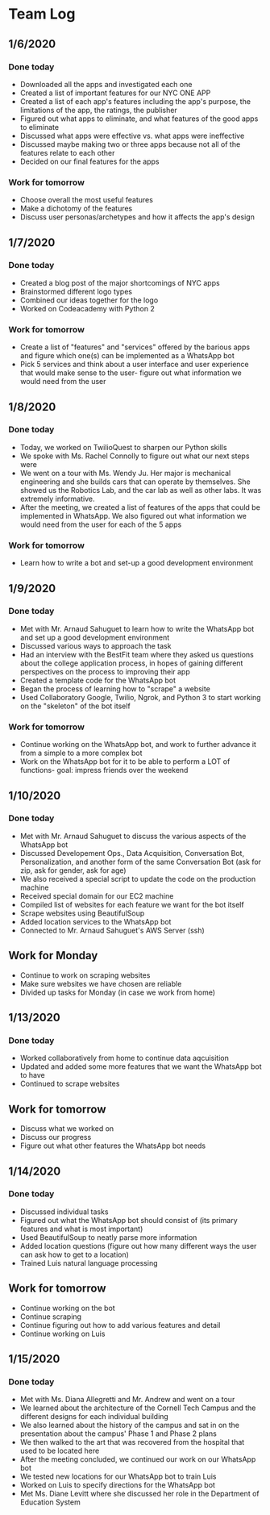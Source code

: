 # Team Log

## 1/6/2020
### Done today
* Downloaded all the apps and investigated each one 
* Created a list of important features for our NYC ONE APP
* Created a list of each app's features including the app's purpose, the limitations of the app, the ratings, the publisher
* Figured out what apps to eliminate, and what features of the good apps to eliminate
* Discussed what apps were effective vs. what apps were ineffective
* Discussed maybe making two or three apps because not all of the features relate to each other
* Decided on our final features for the apps
### Work for tomorrow
* Choose overall the most useful features
* Make a dichotomy of the features
* Discuss user personas/archetypes and how it affects the app's design

## 1/7/2020
### Done today
* Created a blog post of the major shortcomings of NYC apps
* Brainstormed different logo types
* Combined our ideas together for the logo
* Worked on Codeacademy with Python 2
### Work for tomorrow
* Create a list of "features" and "services" offered by the barious apps and figure which one(s) can be implemented as a WhatsApp bot
* Pick 5 services and think about a user interface and user experience that would make sense to the user- figure out what information we would need from the user

## 1/8/2020
### Done today
* Today, we worked on TwilioQuest to sharpen our Python skills
* We spoke with Ms. Rachel Connolly to figure out what our next steps were
* We went on a tour with Ms. Wendy Ju. Her major is mechanical engineering and she builds cars that can operate by themselves. She showed us the Robotics Lab, and the car lab as well as other labs. It was extremely informative.  
* After the meeting, we created a list of features of the apps that could be implemented in WhatsApp. We also figured out what information we would need from the user for each of the 5 apps
### Work for tomorrow
* Learn how to write a bot and set-up a good development environment

## 1/9/2020 
### Done today
* Met with Mr. Arnaud Sahuguet to learn how to write the WhatsApp bot and set up a good development environment
* Discussed various ways to approach the task 
* Had an interview with the BestFit team where they asked us questions about the college application process, in hopes of gaining different perspectives on the process to improving their app 
* Created a template code for the WhatsApp bot
* Began the process of learning how to "scrape" a website
* Used Collaboratory Google, Twilio, Ngrok, and Python 3 to start working on the "skeleton" of the bot itself
### Work for tomorrow
* Continue working on the WhatsApp bot, and work to further advance it from a simple to a more complex bot
* Work on the WhatsApp bot for it to be able to perform a LOT of functions- goal: impress friends over the weekend

## 1/10/2020 
### Done today
* Met with Mr. Arnaud Sahuguet to discuss the various aspects of the WhatsApp bot
* Discussed Developement Ops., Data Acquisition, Conversation Bot, Personalization, and another form of the same Conversation Bot (ask for zip, ask for gender, ask for age) 
* We also received a special script to update the code on the production machine
* Received special domain for our EC2 machine
* Compiled list of websites for each feature we want for the bot itself
* Scrape websites using BeautifulSoup
* Added location services to the WhatsApp bot
* Connected to Mr. Arnaud Sahuguet's AWS Server (ssh)
## Work for Monday
* Continue to work on scraping websites
* Make sure websites we have chosen are reliable
* Divided up tasks for Monday (in case we work from home) 

## 1/13/2020
### Done today
* Worked collaboratively from home to continue data aqcuisition
* Updated and added some more features that we want the WhatsApp bot to have
* Continued to scrape websites

## Work for tomorrow
* Discuss what we worked on
* Discuss our progress
* Figure out what other features the WhatsApp bot needs

## 1/14/2020
### Done today 
* Discussed individual tasks
* Figured out what the WhatsApp bot should consist of (its primary features and what is most important)
* Used BeautifulSoup to neatly parse more information
* Added location questions (figure out how many different ways the user can ask how to get to a location) 
* Trained Luis natural language processing
## Work for tomorrow
* Continue working on the bot
* Continue scraping
* Continue figuring out how to add various features and detail
* Continue working on Luis

## 1/15/2020  
### Done today
* Met with Ms. Diana Allegretti and Mr. Andrew and went on a tour
* We learned about the architecture of the Cornell Tech Campus and the different designs for each individual building
* We also learned about the history of the campus and sat in on the presentation about the campus' Phase 1 and Phase 2 plans
* We then walked to the art that was recovered from the hospital that used to be located here 
* After the meeting concluded, we continued our work on our WhatsApp bot 
* We tested new locations for our WhatsApp bot to train Luis
* Worked on Luis to specify directions for the WhatsApp bot
* Met Ms. Diane Levitt where she discussed her role in the Department of Education System
